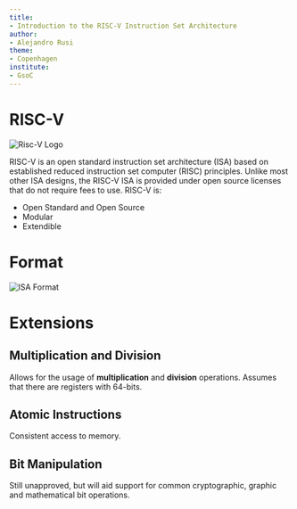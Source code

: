 ```yaml
---
title: 
- Introduction to the RISC-V Instruction Set Architecture
author:
- Alejandro Rusi
theme:
- Copenhagen
institute:
- GsoC
---
```


# RISC-V

![Risc-V Logo](assets/images/logo.png)

RISC-V is an open standard instruction set architecture (ISA) based on established reduced instruction set computer (RISC) principles. Unlike most other ISA designs, the RISC-V ISA is provided under open source licenses that do not require fees to use.
RISC-V is:

- Open Standard and Open Source
- Modular
- Extendible

# Format

![ISA Format](assets/images/format.png)

# Extensions

## Multiplication and Division

Allows for the usage of **multiplication** and **division** operations. Assumes that there are registers with 64-bits.

## Atomic Instructions

Consistent access to memory.

## Bit Manipulation

Still unapproved, but will aid support for common cryptographic, graphic and mathematical bit operations.
